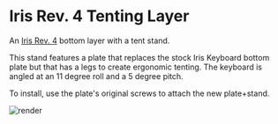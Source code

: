 # Iris Rev. 4 Tenting Layer
An [Iris Rev. 4](https://keeb.io/collections/keyboard-pcbs/products/iris-keyboard-split-ergonomic-keyboard) bottom layer with a tent stand.

This stand features a plate that replaces the stock Iris Keyboard bottom plate but that has a legs to create ergonomic tenting. The keyboard is angled at an 11 degree roll and a 5 degree pitch. 

To install, use the plate's original screws to attach the new plate+stand.

![render](https://github.com/eithanshavit/IrisTentLayer/render.png)
